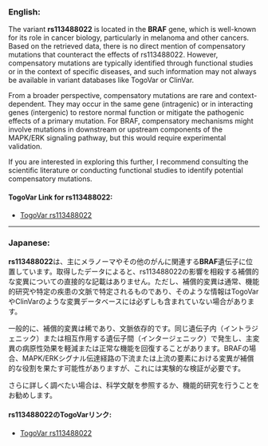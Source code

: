### English:
The variant **rs113488022** is located in the **BRAF** gene, which is well-known for its role in cancer biology, particularly in melanoma and other cancers. Based on the retrieved data, there is no direct mention of compensatory mutations that counteract the effects of rs113488022. However, compensatory mutations are typically identified through functional studies or in the context of specific diseases, and such information may not always be available in variant databases like TogoVar or ClinVar.

From a broader perspective, compensatory mutations are rare and context-dependent. They may occur in the same gene (intragenic) or in interacting genes (intergenic) to restore normal function or mitigate the pathogenic effects of a primary mutation. For BRAF, compensatory mechanisms might involve mutations in downstream or upstream components of the MAPK/ERK signaling pathway, but this would require experimental validation.

If you are interested in exploring this further, I recommend consulting the scientific literature or conducting functional studies to identify potential compensatory mutations.

#### TogoVar Link for rs113488022:
- [TogoVar rs113488022](https://togovar.org/variant/rs113488022)

---

### Japanese:
**rs113488022**は、主にメラノーマやその他のがんに関連する**BRAF**遺伝子に位置しています。取得したデータによると、rs113488022の影響を相殺する補償的な変異についての直接的な記載はありません。ただし、補償的変異は通常、機能的研究や特定の疾患の文脈で特定されるものであり、そのような情報はTogoVarやClinVarのような変異データベースには必ずしも含まれていない場合があります。

一般的に、補償的変異は稀であり、文脈依存的です。同じ遺伝子内（イントラジェニック）または相互作用する遺伝子間（インタージェニック）で発生し、主変異の病原性効果を軽減または正常な機能を回復することがあります。BRAFの場合、MAPK/ERKシグナル伝達経路の下流または上流の要素における変異が補償的な役割を果たす可能性がありますが、これには実験的な検証が必要です。

さらに詳しく調べたい場合は、科学文献を参照するか、機能的研究を行うことをお勧めします。

#### rs113488022のTogoVarリンク:
- [TogoVar rs113488022](https://togovar.org/variant/rs113488022)